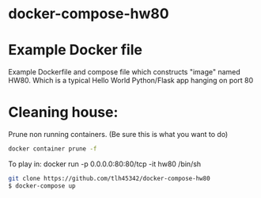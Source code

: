 # docker-compose-hw80

# Example Docker file 

Example Dockerfile and compose file which constructs "image" named HW80.  Which is a typical Hello World Python/Flask app hanging on port 80

# Cleaning house:
Prune non running containers. (Be sure this is what you want to do)
```bash
docker container prune -f
```

To play in:
docker run -p 0.0.0.0:80:80/tcp -it hw80 /bin/sh

```bash
git clone https://github.com/tlh45342/docker-compose-hw80
$ docker-compose up
```
